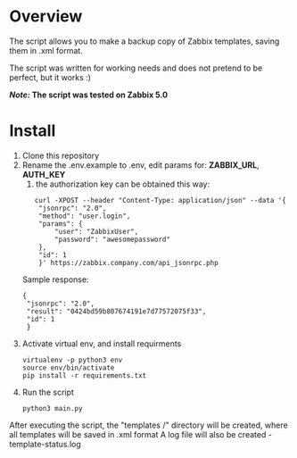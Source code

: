 # Overview

The script allows you to make a backup copy of Zabbix templates, saving them in .xml format.

The script was written for working needs and does not pretend to be perfect, but it works :)

***Note:* The script was tested on Zabbix 5.0**
# Install

1. Clone this repository
2. Rename the .env.example to .env, edit params for: **ZABBIX_URL**, **AUTH_KEY**
    1. the authorization key can be obtained this way:
    ```
       curl -XPOST --header "Content-Type: application/json" --data '{
        "jsonrpc": "2.0",
        "method": "user.login",
        "params": {
            "user": "ZabbixUser",
            "password": "awesomepassword"
        },
        "id": 1
        }' https://zabbix.company.com/api_jsonrpc.php
    ```
    Sample response:
   ```
   {
    "jsonrpc": "2.0",
    "result": "0424bd59b807674191e7d77572075f33",
    "id": 1
    }
   ```
3. Activate virtual env, and install requirments
    ```
    virtualenv -p python3 env
    source env/bin/activate
    pip install -r requirements.txt
    ```
4. Run the script
    ```
    python3 main.py
    ```

After executing the script, the "templates /" directory will be created, where all templates will be saved in .xml format
A log file will also be created - template-status.log